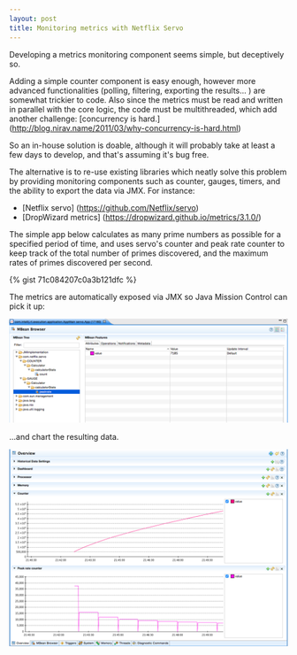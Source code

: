 ```yaml
---
layout: post
title: Monitoring metrics with Netflix Servo
---
```


Developing a metrics monitoring component seems simple, but deceptively so. 

Adding a simple counter component is easy enough, however more advanced functionalities (polling, filtering, exporting the results... ) are somewhat trickier to code. Also since
the metrics must be read and written in parallel with the core logic, the code must be multithreaded, which add another challenge: [concurrency is hard.] (http://blog.nirav.name/2011/03/why-concurrency-is-hard.html)

So an in-house solution is doable, although it will probably take at least a few days to develop, and that's assuming it's bug free.

The alternative is to re-use existing libraries which neatly solve this problem by providing monitoring components such as counter, gauges, timers, and the ability to export the data via JMX. For instance:

* [Netflix servo] (https://github.com/Netflix/servo)
* [DropWizard metrics] (https://dropwizard.github.io/metrics/3.1.0/)


The simple app below calculates as many prime numbers as possible for a specified period of time, and uses servo's counter and peak rate counter to keep track of the total number of primes discovered, and the maximum rates of primes discovered per second.

{% gist 71c084207c0a3b121dfc %}


The metrics are automatically exposed via JMX so Java Mission Control can pick it up: 

<a href=""><img src="/images/servo_mbeans.png"  ></a>

...and chart the resulting data.

<a href=""><img src="/images/servo_charts.png"  ></a>













